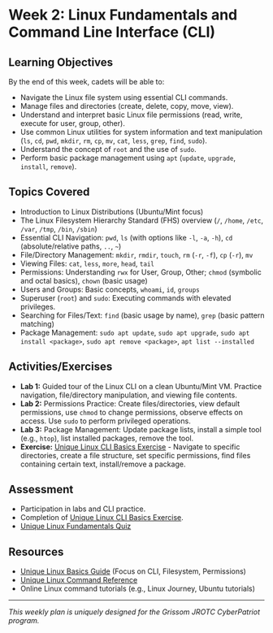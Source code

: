 # Week 2: Linux Fundamentals and Command Line Interface (CLI)

## Learning Objectives

By the end of this week, cadets will be able to:
-   Navigate the Linux file system using essential CLI commands.
-   Manage files and directories (create, delete, copy, move, view).
-   Understand and interpret basic Linux file permissions (read, write, execute for user, group, other).
-   Use common Linux utilities for system information and text manipulation (`ls`, `cd`, `pwd`, `mkdir`, `rm`, `cp`, `mv`, `cat`, `less`, `grep`, `find`, `sudo`).
-   Understand the concept of `root` and the use of `sudo`.
-   Perform basic package management using `apt` (`update`, `upgrade`, `install`, `remove`).

## Topics Covered

-   Introduction to Linux Distributions (Ubuntu/Mint focus)
-   The Linux Filesystem Hierarchy Standard (FHS) overview (`/`, `/home`, `/etc`, `/var`, `/tmp`, `/bin`, `/sbin`)
-   Essential CLI Navigation: `pwd`, `ls` (with options like `-l`, `-a`, `-h`), `cd` (absolute/relative paths, `..`, `~`)
-   File/Directory Management: `mkdir`, `rmdir`, `touch`, `rm` (`-r`, `-f`), `cp` (`-r`), `mv`
-   Viewing Files: `cat`, `less`, `more`, `head`, `tail`
-   Permissions: Understanding `rwx` for User, Group, Other; `chmod` (symbolic and octal basics), `chown` (basic usage)
-   Users and Groups: Basic concepts, `whoami`, `id`, `groups`
-   Superuser (`root`) and `sudo`: Executing commands with elevated privileges.
-   Searching for Files/Text: `find` (basic usage by name), `grep` (basic pattern matching)
-   Package Management: `sudo apt update`, `sudo apt upgrade`, `sudo apt install <package>`, `sudo apt remove <package>`, `apt list --installed`

## Activities/Exercises

-   **Lab 1:** Guided tour of the Linux CLI on a clean Ubuntu/Mint VM. Practice navigation, file/directory manipulation, and viewing file contents.
-   **Lab 2:** Permissions Practice: Create files/directories, view default permissions, use `chmod` to change permissions, observe effects on access. Use `sudo` to perform privileged operations.
-   **Lab 3:** Package Management: Update package lists, install a simple tool (e.g., `htop`), list installed packages, remove the tool.
-   **Exercise:** [Unique Linux CLI Basics Exercise](../Exercises/Linux/Intro/README.md) - Navigate to specific directories, create a file structure, set specific permissions, find files containing certain text, install/remove a package.

## Assessment

-   Participation in labs and CLI practice.
-   Completion of [Unique Linux CLI Basics Exercise](../Exercises/Linux/Intro/README.md).
-   [Unique Linux Fundamentals Quiz](../Quizzes/Quiz-Files/Linux_Security_Fundamentals_Quiz.md)

## Resources

-   [Unique Linux Basics Guide](../Linux/Guides/Basic/README.md) (Focus on CLI, Filesystem, Permissions)
-   [Unique Linux Command Reference](../Resources/References/Linux_Security_Reference.md)
-   Online Linux command tutorials (e.g., Linux Journey, Ubuntu tutorials)

---
*This weekly plan is uniquely designed for the Grissom JROTC CyberPatriot program.*
